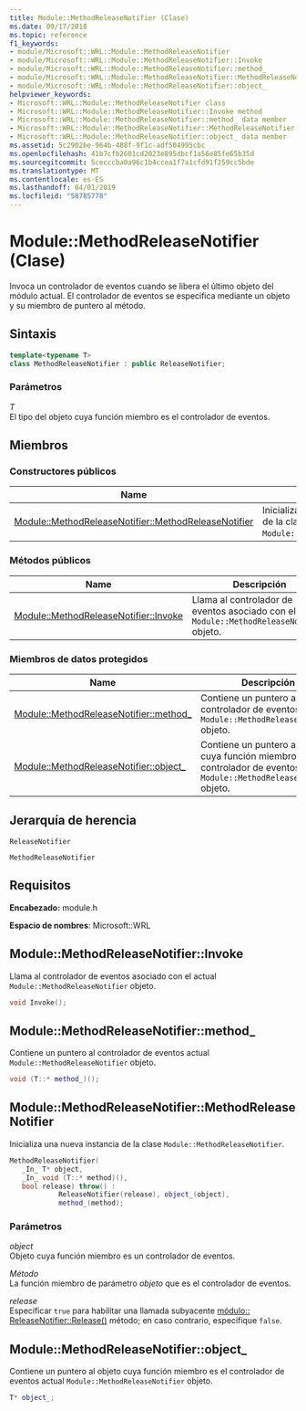```yaml
---
title: Module::MethodReleaseNotifier (Clase)
ms.date: 09/17/2018
ms.topic: reference
f1_keywords:
- module/Microsoft::WRL::Module::MethodReleaseNotifier
- module/Microsoft::WRL::Module::MethodReleaseNotifier::Invoke
- module/Microsoft::WRL::Module::MethodReleaseNotifier::method_
- module/Microsoft::WRL::Module::MethodReleaseNotifier::MethodReleaseNotifier
- module/Microsoft::WRL::Module::MethodReleaseNotifier::object_
helpviewer_keywords:
- Microsoft::WRL::Module::MethodReleaseNotifier class
- Microsoft::WRL::Module::MethodReleaseNotifier::Invoke method
- Microsoft::WRL::Module::MethodReleaseNotifier::method_ data member
- Microsoft::WRL::Module::MethodReleaseNotifier::MethodReleaseNotifier, constructor
- Microsoft::WRL::Module::MethodReleaseNotifier::object_ data member
ms.assetid: 5c2902be-964b-488f-9f1c-adf504995cbc
ms.openlocfilehash: 41b7cfb2601cd2023e895dbcf1a56e85fe65b35d
ms.sourcegitcommit: 5cecccba0a96c1b4ccea1f7a1cfd91f259cc5bde
ms.translationtype: MT
ms.contentlocale: es-ES
ms.lasthandoff: 04/01/2019
ms.locfileid: "58785778"
---
```

# <a name="modulemethodreleasenotifier-class"></a>Module::MethodReleaseNotifier (Clase)

Invoca un controlador de eventos cuando se libera el último objeto del módulo actual. El controlador de eventos se especifica mediante un objeto y su miembro de puntero al método.

## <a name="syntax"></a>Sintaxis

```cpp
template<typename T>
class MethodReleaseNotifier : public ReleaseNotifier;
```

### <a name="parameters"></a>Parámetros

*T*<br/>
El tipo del objeto cuya función miembro es el controlador de eventos.

## <a name="members"></a>Miembros

### <a name="public-constructors"></a>Constructores públicos

Name                                                                                                 | Descripción
---------------------------------------------------------------------------------------------------- | ------------------------------------------------------------------------
[Module::MethodReleaseNotifier::MethodReleaseNotifier](#methodreleasenotifier-methodreleasenotifier) | Inicializa una nueva instancia de la clase `Module::MethodReleaseNotifier`.

### <a name="public-methods"></a>Métodos públicos

Name                                                                   | Descripción
---------------------------------------------------------------------- | -------------------------------------------------------------------------------------------
[Module::MethodReleaseNotifier::Invoke](#methodreleasenotifier-invoke) | Llama al controlador de eventos asociado con el actual `Module::MethodReleaseNotifier` objeto.

### <a name="protected-data-members"></a>Miembros de datos protegidos

Name                                                                    | Descripción
----------------------------------------------------------------------- | --------------------------------------------------------------------------------------------------------------------------------
[Module::MethodReleaseNotifier::method_](#methodreleasenotifier-method) | Contiene un puntero al controlador de eventos actual `Module::MethodReleaseNotifier` objeto.
[Module::MethodReleaseNotifier::object_](#methodreleasenotifier-object) | Contiene un puntero al objeto cuya función miembro es el controlador de eventos actual `Module::MethodReleaseNotifier` objeto.

## <a name="inheritance-hierarchy"></a>Jerarquía de herencia

`ReleaseNotifier`

`MethodReleaseNotifier`

## <a name="requirements"></a>Requisitos

**Encabezado:** module.h

**Espacio de nombres**: Microsoft::WRL

## <a name="methodreleasenotifier-invoke"></a>Module::MethodReleaseNotifier::Invoke

Llama al controlador de eventos asociado con el actual `Module::MethodReleaseNotifier` objeto.

```cpp
void Invoke();
```

## <a name="methodreleasenotifier-method"></a>Module::MethodReleaseNotifier::method_

Contiene un puntero al controlador de eventos actual `Module::MethodReleaseNotifier` objeto.

```cpp
void (T::* method_)();
```

## <a name="methodreleasenotifier-methodreleasenotifier"></a>Module::MethodReleaseNotifier::MethodReleaseNotifier

Inicializa una nueva instancia de la clase `Module::MethodReleaseNotifier`.

```cpp
MethodReleaseNotifier(
   _In_ T* object,
   _In_ void (T::* method)(),
   bool release) throw() :
            ReleaseNotifier(release), object_(object),
            method_(method);
```

### <a name="parameters"></a>Parámetros

*object*<br/>
Objeto cuya función miembro es un controlador de eventos.

*Método*<br/>
La función miembro de parámetro *objeto* que es el controlador de eventos.

*release*<br/>
Especificar `true` para habilitar una llamada subyacente [módulo:: ReleaseNotifier::Release()](module-releasenotifier-class.md#releasenotifier-release) método; en caso contrario, especifique `false`.

## <a name="methodreleasenotifier-object"></a>Module::MethodReleaseNotifier::object_

Contiene un puntero al objeto cuya función miembro es el controlador de eventos actual `Module::MethodReleaseNotifier` objeto.

```cpp
T* object_;
```

